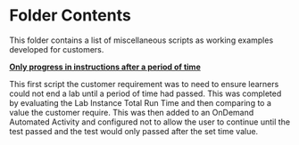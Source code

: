 # Folder Contents

This folder contains a list of miscellaneous scripts as working examples developed for customers.


**[Only progress in instructions after a period of time](https://github.com/paulieguk/LODScripts/blob/main/Sample%20other/Only%20progress%20in%20instructions%20after%20a%20period%20of%20time)**

This first script the customer requirement was to need to ensure learners could not end a lab until a period of time had passed.  This was completed by evaluating 
the Lab Instance Total Run Time and then comparing to a value the customer require.  This was then added to an OnDemand Automated Activity and configured not to
allow the user to continue until the test passed and the test would only passed after the set time value.
